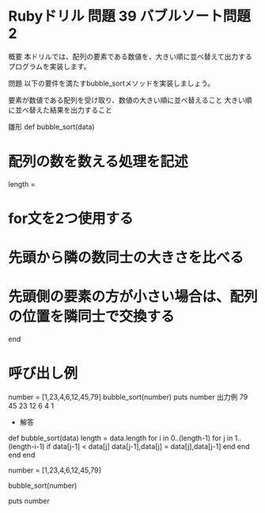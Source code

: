 # Rubyドリル 問題 39 バブルソート問題2

概要
本ドリルでは、配列の要素である数値を、大きい順に並べ替えて出力するプログラムを実装します。

問題
以下の要件を満たすbubble_sortメソッドを実装しましょう。

要素が数値である配列を受け取り、数値の大きい順に並べ替えること
大きい順に並べ替えた結果を出力すること

雛形
def bubble_sort(data)
  # 配列の数を数える処理を記述
  length = 

  # for文を2つ使用する
  # 先頭から隣の数同士の大きさを比べる
  # 先頭側の要素の方が小さい場合は、配列の位置を隣同士で交換する
end

# 呼び出し例
number = [1,23,4,6,12,45,79]
bubble_sort(number)
puts number
出力例
79
45
23
12
6
4
1

- 解答

def bubble_sort(data)
  length = data.length 
  for i in 0..(length-1) 
    for j in 1.. (length-i-1) 
      if data[j-1] < data[j] 
        data[j-1],data[j] = data[j],data[j-1] 
      end
    end
  end
end

number = [1,23,4,6,12,45,79]

bubble_sort(number)

puts number